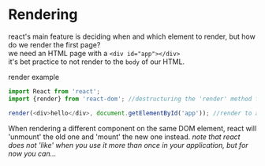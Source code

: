 # Rendering
react's main feature is deciding when and which element to render, but how do we render the first page?  
we need an HTML page with a `<div id="app"></div>`  
it's bet practice to not render to the `body` of our HTML.

render example
```javascript
import React from 'react';
import {render} from 'react-dom'; //destructuring the 'render' method from 'react-dom'

render(<div>hello</div>, document.getElementById('app')); //render to an element with id="app"
```
When rendering a different component on the same DOM element, react will 'unmount' the old one and 'mount' the new one instead.
_note that react does not 'like' when you use it more than once in your application, but for now you can..._
